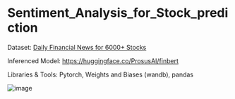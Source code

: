 # Sentiment_Analysis_for_Stock_prediction

Dataset: [Daily Financial News for 6000+ Stocks](https://www.kaggle.com/datasets/miguelaenlle/massive-stock-news-analysis-db-for-nlpbacktests)

Inferenced Model: https://huggingface.co/ProsusAI/finbert

Libraries & Tools: Pytorch, Weights and Biases (wandb), pandas

<!--
setup: https://www.youtube.com/watch?v=r7Am-ZGMef8
- pytorch = 11.7
- [cuda 11.7](https://developer.nvidia.com/cuda-11-7-0-download-archive?target_os=Windows&target_arch=x86_64&target_version=11&target_type=exe_local)
- [Download cuDNN v8.8.1 (March 8th, 2023), for CUDA 11.x](https://developer.nvidia.com/rdp/cudnn-archive)

-->


![image](https://github.com/Mrunal-G/Sentiment_Analysis_for_Stock_prediction/assets/64394705/c9757eae-87b1-4e82-b460-887de1ef90cd)
